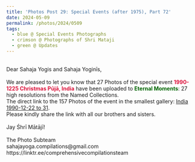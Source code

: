 ```yaml
---
title: 'Photos Post 29: Special Events (after 1975), Part 72'
date: 2024-05-09
permalink: /photos/2024/0509
tags:
  - blue @ Special Events Photographs
  - crimson @ Photographs of Shri Mataji
  - green @ Updates
---
```


<p>
<br>
Dear Sahaja Yogis and Sahaja Yoginīs,<br>
<br>
We are pleased to let you know that 27 Photos of the special event <font color="Crimson"><b>1990-1225 Christmas Pūjā, India</b></font> have been uploaded to <font color="DarkGreen"><b>Eternal Moments</b></font>: 27 high resolutions from the Named Collections.<br>
The direct link to the 157 Photos of the event in the smallest gallery: <a href="https://eternalmoments.smugmug.com/Countries/India/1990-12-22-to-31">India 1990-12-22 to 31</a>.<br>
Please kindly share the link with all our brothers and sisters.<br>
<br>
Jay Śhrī Mātājī!<br>
<br>
The Photo Subteam<br>
sahajayoga.compilations@gmail.com<br>
https://linktr.ee/comprehensivecompilationsteam
</p>